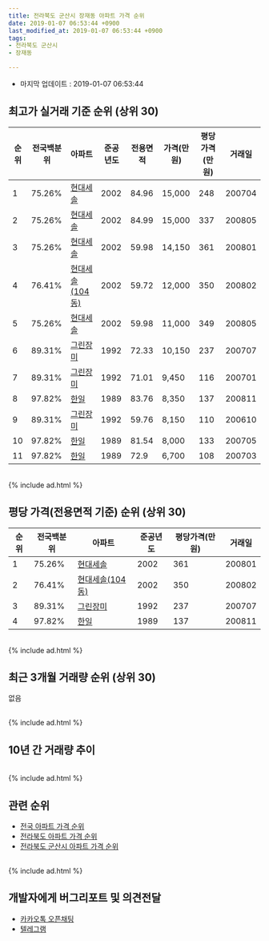 ```yaml
---
title: 전라북도 군산시 장재동 아파트 가격 순위
date: 2019-01-07 06:53:44 +0900
last_modified_at: 2019-01-07 06:53:44 +0900
tags:
- 전라북도 군산시
- 장재동

---
```


* 마지막 업데이트 : 2019-01-07 06:53:44

## 최고가 실거래 기준 순위 (상위 30)


|순위|전국백분위|아파트|준공년도|전용면적|가격(만원)|평당가격(만원)|거래일|
|---|---|---|---|---|---|---|---|
|1|75.26%|[현대세솔](https://search.naver.com/search.naver?query=%EC%A0%84%EB%9D%BC%EB%B6%81%EB%8F%84+%EA%B5%B0%EC%82%B0%EC%8B%9C+%EC%9E%A5%EC%9E%AC%EB%8F%99+%ED%98%84%EB%8C%80%EC%84%B8%EC%86%94)|2002|84.96|15,000|248|200704|
|2|75.26%|[현대세솔](https://search.naver.com/search.naver?query=%EC%A0%84%EB%9D%BC%EB%B6%81%EB%8F%84+%EA%B5%B0%EC%82%B0%EC%8B%9C+%EC%9E%A5%EC%9E%AC%EB%8F%99+%ED%98%84%EB%8C%80%EC%84%B8%EC%86%94)|2002|84.99|15,000|337|200805|
|3|75.26%|[현대세솔](https://search.naver.com/search.naver?query=%EC%A0%84%EB%9D%BC%EB%B6%81%EB%8F%84+%EA%B5%B0%EC%82%B0%EC%8B%9C+%EC%9E%A5%EC%9E%AC%EB%8F%99+%ED%98%84%EB%8C%80%EC%84%B8%EC%86%94)|2002|59.98|14,150|361|200801|
|4|76.41%|[현대세솔(104동)](https://search.naver.com/search.naver?query=%EC%A0%84%EB%9D%BC%EB%B6%81%EB%8F%84+%EA%B5%B0%EC%82%B0%EC%8B%9C+%EC%9E%A5%EC%9E%AC%EB%8F%99+%ED%98%84%EB%8C%80%EC%84%B8%EC%86%94%28104%EB%8F%99%29)|2002|59.72|12,000|350|200802|
|5|75.26%|[현대세솔](https://search.naver.com/search.naver?query=%EC%A0%84%EB%9D%BC%EB%B6%81%EB%8F%84+%EA%B5%B0%EC%82%B0%EC%8B%9C+%EC%9E%A5%EC%9E%AC%EB%8F%99+%ED%98%84%EB%8C%80%EC%84%B8%EC%86%94)|2002|59.98|11,000|349|200805|
|6|89.31%|[그린장미](https://search.naver.com/search.naver?query=%EC%A0%84%EB%9D%BC%EB%B6%81%EB%8F%84+%EA%B5%B0%EC%82%B0%EC%8B%9C+%EC%9E%A5%EC%9E%AC%EB%8F%99+%EA%B7%B8%EB%A6%B0%EC%9E%A5%EB%AF%B8)|1992|72.33|10,150|237|200707|
|7|89.31%|[그린장미](https://search.naver.com/search.naver?query=%EC%A0%84%EB%9D%BC%EB%B6%81%EB%8F%84+%EA%B5%B0%EC%82%B0%EC%8B%9C+%EC%9E%A5%EC%9E%AC%EB%8F%99+%EA%B7%B8%EB%A6%B0%EC%9E%A5%EB%AF%B8)|1992|71.01|9,450|116|200701|
|8|97.82%|[한일](https://search.naver.com/search.naver?query=%EC%A0%84%EB%9D%BC%EB%B6%81%EB%8F%84+%EA%B5%B0%EC%82%B0%EC%8B%9C+%EC%9E%A5%EC%9E%AC%EB%8F%99+%ED%95%9C%EC%9D%BC)|1989|83.76|8,350|137|200811|
|9|89.31%|[그린장미](https://search.naver.com/search.naver?query=%EC%A0%84%EB%9D%BC%EB%B6%81%EB%8F%84+%EA%B5%B0%EC%82%B0%EC%8B%9C+%EC%9E%A5%EC%9E%AC%EB%8F%99+%EA%B7%B8%EB%A6%B0%EC%9E%A5%EB%AF%B8)|1992|59.76|8,150|110|200610|
|10|97.82%|[한일](https://search.naver.com/search.naver?query=%EC%A0%84%EB%9D%BC%EB%B6%81%EB%8F%84+%EA%B5%B0%EC%82%B0%EC%8B%9C+%EC%9E%A5%EC%9E%AC%EB%8F%99+%ED%95%9C%EC%9D%BC)|1989|81.54|8,000|133|200705|
|11|97.82%|[한일](https://search.naver.com/search.naver?query=%EC%A0%84%EB%9D%BC%EB%B6%81%EB%8F%84+%EA%B5%B0%EC%82%B0%EC%8B%9C+%EC%9E%A5%EC%9E%AC%EB%8F%99+%ED%95%9C%EC%9D%BC)|1989|72.9|6,700|108|200703|


<br>
{% include ad.html %}
<br>

## 평당 가격(전용면적 기준) 순위 (상위 30)


|순위|전국백분위|아파트|준공년도|평당가격(만원)|거래일|
|---|---|---|---|---|---|
|1|75.26%|[현대세솔](https://search.naver.com/search.naver?query=%EC%A0%84%EB%9D%BC%EB%B6%81%EB%8F%84+%EA%B5%B0%EC%82%B0%EC%8B%9C+%EC%9E%A5%EC%9E%AC%EB%8F%99+%ED%98%84%EB%8C%80%EC%84%B8%EC%86%94)|2002|361|200801|
|2|76.41%|[현대세솔(104동)](https://search.naver.com/search.naver?query=%EC%A0%84%EB%9D%BC%EB%B6%81%EB%8F%84+%EA%B5%B0%EC%82%B0%EC%8B%9C+%EC%9E%A5%EC%9E%AC%EB%8F%99+%ED%98%84%EB%8C%80%EC%84%B8%EC%86%94%28104%EB%8F%99%29)|2002|350|200802|
|3|89.31%|[그린장미](https://search.naver.com/search.naver?query=%EC%A0%84%EB%9D%BC%EB%B6%81%EB%8F%84+%EA%B5%B0%EC%82%B0%EC%8B%9C+%EC%9E%A5%EC%9E%AC%EB%8F%99+%EA%B7%B8%EB%A6%B0%EC%9E%A5%EB%AF%B8)|1992|237|200707|
|4|97.82%|[한일](https://search.naver.com/search.naver?query=%EC%A0%84%EB%9D%BC%EB%B6%81%EB%8F%84+%EA%B5%B0%EC%82%B0%EC%8B%9C+%EC%9E%A5%EC%9E%AC%EB%8F%99+%ED%95%9C%EC%9D%BC)|1989|137|200811|


<br>
{% include ad.html %}
<br>

## 최근 3개월 거래량 순위 (상위 30)

없음

<br>
{% include ad.html %}
<br>

## 10년 간 거래량 추이


<div style="width:100%;">
    <canvas id="deal_progress" height="250"></canvas>
</div>

<script>
new Chart(document.getElementById("deal_progress"), {
    type: 'line',
    data: {
        labels: ['200901','200902','200903','200904','200905','200906','200907','200908','200909','200910','200911','200912','201001','201002','201003','201004','201005','201006','201007','201008','201009','201010','201011','201012','201101','201102','201103','201104','201105','201106','201107','201108','201109','201110','201111','201112','201201','201202','201203','201204','201205','201206','201207','201208','201209','201210','201211','201212','201301','201302','201303','201304','201305','201306','201307','201308','201309','201310','201311','201312','201401','201402','201403','201404','201405','201406','201407','201408','201409','201410','201411','201412','201501','201502','201503','201504','201505','201506','201507','201508','201509','201510','201511','201512','201601','201602','201603','201604','201605','201606','201607','201608','201609','201610','201611','201612','201701','201702','201703','201704','201705','201706','201707','201708','201709','201710','201711','201712','201801','201802','201803','201804','201805','201806','201807','201808','201809','201810','201811','201812','201901'],
        datasets: [{
            label: '실거래 수',
            pointRadius: 1,
            data: [1, 1, 11, 3, 7, 4, 2, 5, 3, 5, 7, 3, 0, 1, 2, 6, 2, 1, 7, 3, 5, 8, 2, 8, 8, 8, 10, 13, 2, 6, 3, 4, 10, 10, 0, 5, 3, 5, 8, 2, 4, 6, 1, 2, 1, 4, 1, 2, 6, 2, 6, 3, 1, 4, 3, 2, 2, 5, 6, 2, 2, 7, 4, 3, 1, 3, 3, 0, 4, 3, 0, 3, 3, 5, 7, 5, 5, 8, 7, 2, 0, 3, 3, 2, 2, 0, 6, 1, 6, 2, 4, 5, 3, 2, 4, 2, 4, 1, 1, 2, 4, 6, 3, 4, 3, 2, 4, 2, 2, 2, 5, 3, 3, 3, 2, 0, 1, 1, 0, 0, 0],
            borderColor: "rgba(255, 201, 14, 1)",
            backgroundColor: "rgba(255, 201, 14, 0.5)",
            fill: true,
        }]
    },
    options: {
        responsive: true,
        title: {
            display: true,
            text: '10년간 거래량 추이'
        },
        tooltips: {
            mode: 'index',
            intersect: false,
        },
        hover: {
            mode: 'nearest',
            intersect: true
        },
        scales: {
            xAxes: [{
                display: true,
                scaleLabel: {
                    display: true,
                    labelString: '년/월'
                }
            }],
            yAxes: [{
                display: true,
                ticks: {
                    suggestedMin: 0,
                },
                scaleLabel: {
                    display: true,
                    labelString: '실거래 수'
                }
            }]
        }
    }
});

</script>


<br>
{% include ad.html %}
<br>

## 관련 순위

- [전국 아파트 가격 순위](https://inasie.github.io/apt-ranking/전국)
- [전라북도 아파트 가격 순위](https://inasie.github.io/apt-ranking/전라북도)
- [전라북도 군산시 아파트 가격 순위](https://inasie.github.io/apt-ranking/전라북도-군산시)


<br>
{% include ad.html %}
<br>

## 개발자에게 버그리포트 및 의견전달

- [카카오톡 오픈채팅](https://open.kakao.com/o/gLJUAP4)
- [텔레그램](https://t.me/inasie)

